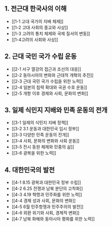 
## 1. 전근대 한국사의 이해
- [[1-1 고대 국가의 지배 체제]]
- [[1-2 고대 사회의 종교와 사상]]
- [[1-3 고려의 통치 체제와 국제 질서의 변동]]
- [[1-4고려의 사회와 사상]]

## 2. 근대 국민 국가 수립 운동
- [[2-1 서구 열강의 접근과 조선의 대응]]
- [[2-2 동아시아의 변화와 근대적 개혁의 추진]]
- [[2-3 근대 국민 국가 수립을 위한 노력]]
- [[2-4 일본의 침략 확대와 국권 수호 운동]]
- [[2-5 개항 이후 경제와 사회, 문화의 변화]]

## 3. 일제 식민지 지배와 민족 운동의 전개
- [[3-1 일제의 식민지 지배 정책]]
- [[3-2 3.1 운동과 대한민국 임시 정부]]
- [[3-3 다양한 민족 운동의 전개]]
- [[3-4 사회, 문화의 변화와 사회 운동]]
- [[3-5 전시 동원 체제와 민중의 삶]]
- [[3-6 광복을 위한 노력]]

## 4. 대한민국의 발전
- [[4-1 8.15 광복과 대한민국 정부 수립]]
- [[4-2 6.25 전쟁과 남북 분단의 고착화]]
- [[4-3 4.19 혁명과 민주화를 위한 노력]]
- [[4-4 경제 성과 사회, 문화의 변화]]
- [[4-5 6월 민주항쟁과 민주주의의 발전]]
- [[4-6 외환 위기와 사회, 경제적 변화]]
- [[4-7 남북 화해와 동아시아 평화를 위한 노력]]
